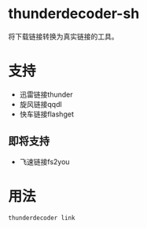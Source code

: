 # thunderdecoder-sh
将下载链接转换为真实链接的工具。
# 支持
- 迅雷链接thunder
- 旋风链接qqdl
- 快车链接flashget

## 即将支持
- 飞速链接fs2you

# 用法
`thunderdecoder link`


